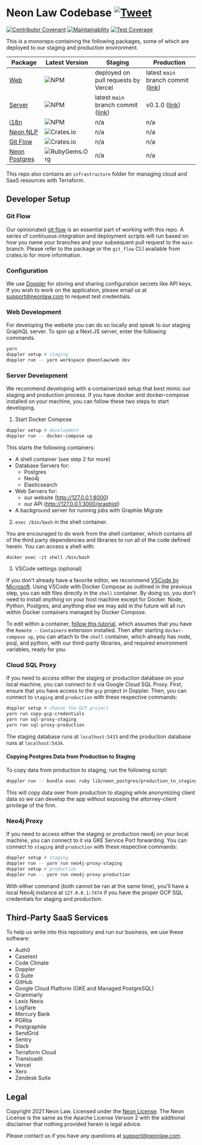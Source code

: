 # Neon Law Codebase [![Tweet](https://img.shields.io/twitter/url/http/shields.io.svg?style=social)](https://twitter.com/intent/tweet?text=Legaltech%20in%20the%20open.%20Check%20out%20%40NeonLaw%27s%20codebase%20repository%20for%20software%20and%20legal%20writing.&url=https://github.com/neonlaw/codebase)

[![Contributor Covenant](https://img.shields.io/badge/Contributor%20Covenant-v2.0%20adopted-ff69b4.svg)](CODE_OF_CONDUCT.md)
[![Maintainability](https://api.codeclimate.com/v1/badges/6e1cdb1d024d0f092903/maintainability)](https://codeclimate.com/github/NeonLaw/codebase/maintainability)
[![Test Coverage](https://api.codeclimate.com/v1/badges/6e1cdb1d024d0f092903/test_coverage)](https://codeclimate.com/github/NeonLaw/codebase/test_coverage)

This is a monorepo containing the following packages, some of which are
deployed to our staging and production environment.

|Package|Latest Version|Staging|Production|
|-------|--------------|-----------|-------|
|[Web](./web)|![NPM](https://img.shields.io/npm/v/@neonlaw/web)|deployed on pull requests by Vercel|latest `main` branch commit ([link](https://www.neonlaw.com))|
|[Server](./server)|![NPM](https://img.shields.io/npm/v/@neonlaw/server)|latest `main` branch commit ([link](https://api.neonlaw.net/graphiql))|v0.1.0 ([link](https://api.neonlaw.com/graphiql))|
|[i18n](./i18n)|![NPM](https://img.shields.io/npm/v/@neonlaw/i18n)|n/a|n/a|
|[Neon NLP](./neon_nlp)|![Crates.io](https://img.shields.io/crates/v/neon_nlp)|n/a|n/a|
|[Git Flow](./git_flow)|![Crates.io](https://img.shields.io/crates/v/git_flow)|n/a|n/a|
|[Neon Postgres](./postgres)|![RubyGems.Org](https://img.shields.io/gem/v/neon_postgres)|n/a|n/a|

This repo also contains an `infrastructure` folder for managing cloud and
SaaS resources with Terraform.

## Developer Setup

### Git Flow

Our opinionated [git flow](./git_flow) is an essential part of working with this
repo. A series of continuous integration and deployment scripts will run
based on how you name your branches and your subsequent pull request to the
`main` branch. Please refer to the package or the `git_flow` CLI available from
crates.io for more information.

### Configuration

We use [Doppler](https://www.doppler.com/) for storing and sharing configuration
secrets like API keys. If you wish to work on the application, please email us
at support@neonlaw.com to request test credentials.

### Web Development

For developing the website you can do so locally and speak to our staging
GraphQL server. To spin up a Next.JS server, enter the following commands.

```bash
yarn
doppler setup # staging
doppler run -- yarn workspace @neonlaw/web dev
```

### Server Development

We recommend developing with a containerized setup that best mimic our staging
and production process. If you have docker and docker-compose installed on
your machine, you can follow these two steps to start developing.

1. Start Docker Compose

```bash
doppler setup # development
doppler run -- docker-compose up
```

This starts the following containers:

- A shell container (see step 2 for more)
- Database Servers for:
  - Postgres
  - Neo4j
  - Elasticsearch
- Web Servers for:
  - our website (http://127.0.0.1:8000)
  - our API (http://127.0.0.1:3000/graphiql)
- A background server for running jobs with Graphile Migrate

2. `exec /bin/bash` in the shell container.

You are encouraged to do work from the shell container, which contains all of
the third party dependencies and libraries to run all of the code defined
herein. You can access a shell with:

```
docker exec -it shell /bin/bash
```

3. VSCode settings (optional)

If you don't already have a favorite editor, we recommend [VSCode by
Microsoft](https://code.visualstudio.com/). Using VSCode with Docker Compose
as outlined in the previous step, you can edit files directly in the `shell`
container. By doing so, you don't need to install _anything_ on your host
machine except for Docker. Node, Python, Postgres, and anything else we
may add in the future will all run within Docker containers managed by Docker
Compose.

To edit within a container, [follow this
tutorial](https://code.visualstudio.com/docs/remote/containers), which
assumes that you have the `Remote - Containers` extension installed. Then
after starting `docker-compose up`, you can attach to the `shell` container,
which already has node, psql, and python, with our third-party libraries, and
required environment variables, ready for you.

### Cloud SQL Proxy

If you need to access either the staging or production database on your local
machine, you can connect to it via Google Cloud SQL Proxy. First, ensure that
you have access to the `gcp` project in Doppler.  Then, you can connect to
`staging` and `production` with these respective commands:

```bash
doppler setup # choose the GCP project
yarn run copy-gcp-credentials
yarn run sql-proxy-staging
yarn run sql-proxy-production
```

The staging database runs at `localhost:5433` and the production database runs
at `localhost:5434`.

#### Copying Postgres Data from Production to Staging

To copy data from production to staging, run the following script:

```bash
doppler run -- bundle exec ruby lib/neon_postgres/production_to_staging/copy.rb
```

This will copy data over from production to staging while anonymizing client
data so we can develop the app without exposing the attorney-client privilege of
the firm.

### Neo4j Proxy

If you need to access either the staging or production neo4j on your local
machine, you can connect to it via GKE Service Port forwarding. You can
connect to `staging` and `production` with these respective commands:

```bash
doppler setup # staging
doppler run -- yarn run neo4j-proxy-staging
doppler setup # production
doppler run -- yarn run neo4j-proxy-production
```

With either command (both cannot be ran at the same time), you'll have a
local Neo4j instance at `127.0.0.1:7474` if you have the proper GCP SQL
credentials for staging and production.

## Third-Party SaaS Services

To help us write into this repository and run our business, we use these
software:

- Auth0
- Casetext
- Code Climate
- Doppler
- G Suite
- GitHub
- Google Cloud Platform (GKE and Managed PostgreSQL)
- Grammarly
- Lexis Nexis
- Logflare
- Mercury Bank
- PGRita
- Postgraphile
- SendGrid
- Sentry
- Slack
- Terraform Cloud
- Transloadit
- Vercel
- Xero
- Zendesk Suite

## Legal

Copyright 2021 Neon Law. Licensed under the [Neon License](LICENSE.md). The Neon
License is the same as the Apache License Version 2 with the additional
disclaimer that nothing provided herein is legal advice.

Please contact us if you have any questions at support@neonlaw.com.

